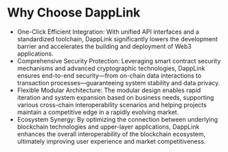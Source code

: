 # Why Choose DappLink
- One-Click Efficient Integration: With unified API interfaces and a standardized toolchain, DappLink significantly lowers the development barrier and accelerates the building and deployment of Web3 applications.
- Comprehensive Security Protection: Leveraging smart contract security mechanisms and advanced cryptographic technologies, DappLink ensures end-to-end security—from on-chain data interactions to transaction processes—guaranteeing system stability and data privacy.
- Flexible Modular Architecture: The modular design enables rapid iteration and system expansion based on business needs, supporting various cross-chain interoperability scenarios and helping projects maintain a competitive edge in a rapidly evolving market.
- Ecosystem Synergy: By optimizing the connection between underlying blockchain technologies and upper-layer applications, DappLink enhances the overall interoperability of the blockchain ecosystem, ultimately improving user experience and market competitiveness.
